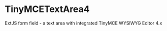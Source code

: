 TinyMCETextArea4
================

ExtJS form field - a text area with integrated TinyMCE WYSIWYG Editor 4.x
